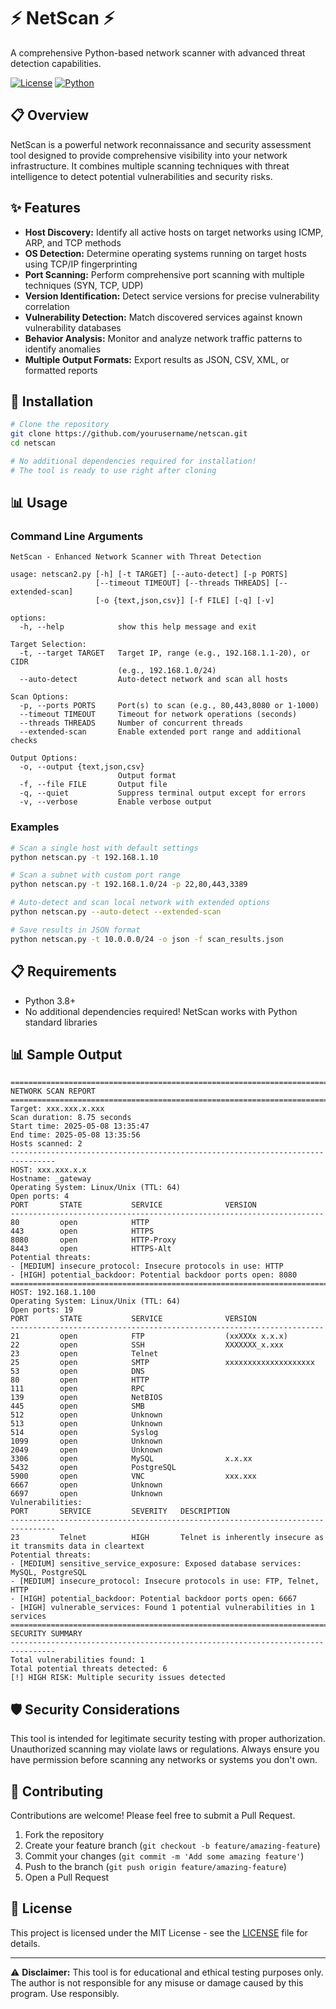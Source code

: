 # ⚡ NetScan ⚡

A comprehensive Python-based network scanner with advanced threat detection capabilities.

[![License](https://img.shields.io/badge/License-MIT-blue.svg)](LICENSE)
[![Python](https://img.shields.io/badge/Python-3.8+-blue.svg)](https://www.python.org/downloads/)

## 📋 Overview

NetScan is a powerful network reconnaissance and security assessment tool designed to provide comprehensive visibility into your network infrastructure. It combines multiple scanning techniques with threat intelligence to detect potential vulnerabilities and security risks.

## ✨ Features

- **Host Discovery:** Identify all active hosts on target networks using ICMP, ARP, and TCP methods
- **OS Detection:** Determine operating systems running on target hosts using TCP/IP fingerprinting
- **Port Scanning:** Perform comprehensive port scanning with multiple techniques (SYN, TCP, UDP)
- **Version Identification:** Detect service versions for precise vulnerability correlation
- **Vulnerability Detection:** Match discovered services against known vulnerability databases
- **Behavior Analysis:** Monitor and analyze network traffic patterns to identify anomalies
- **Multiple Output Formats:** Export results as JSON, CSV, XML, or formatted reports

## 🚀 Installation

```bash
# Clone the repository
git clone https://github.com/yourusername/netscan.git
cd netscan

# No additional dependencies required for installation!
# The tool is ready to use right after cloning
```

## 📊 Usage

### Command Line Arguments
```
NetScan - Enhanced Network Scanner with Threat Detection

usage: netscan2.py [-h] [-t TARGET] [--auto-detect] [-p PORTS]
                   [--timeout TIMEOUT] [--threads THREADS] [--extended-scan]
                   [-o {text,json,csv}] [-f FILE] [-q] [-v]

options:
  -h, --help            show this help message and exit

Target Selection:
  -t, --target TARGET   Target IP, range (e.g., 192.168.1.1-20), or CIDR
                        (e.g., 192.168.1.0/24)
  --auto-detect         Auto-detect network and scan all hosts

Scan Options:
  -p, --ports PORTS     Port(s) to scan (e.g., 80,443,8080 or 1-1000)
  --timeout TIMEOUT     Timeout for network operations (seconds)
  --threads THREADS     Number of concurrent threads
  --extended-scan       Enable extended port range and additional checks

Output Options:
  -o, --output {text,json,csv}
                        Output format
  -f, --file FILE       Output file
  -q, --quiet           Suppress terminal output except for errors
  -v, --verbose         Enable verbose output
```

### Examples
```bash
# Scan a single host with default settings
python netscan.py -t 192.168.1.10

# Scan a subnet with custom port range
python netscan.py -t 192.168.1.0/24 -p 22,80,443,3389

# Auto-detect and scan local network with extended options
python netscan.py --auto-detect --extended-scan

# Save results in JSON format
python netscan.py -t 10.0.0.0/24 -o json -f scan_results.json
```

## 📋 Requirements

- Python 3.8+
- No additional dependencies required! NetScan works with Python standard libraries

## 📊 Sample Output

```
================================================================================
NETWORK SCAN REPORT
================================================================================
Target: xxx.xxx.x.xxx
Scan duration: 8.75 seconds
Start time: 2025-05-08 13:35:47
End time: 2025-05-08 13:35:56
Hosts scanned: 2
--------------------------------------------------------------------------------
HOST: xxx.xxx.x.x
Hostname: _gateway
Operating System: Linux/Unix (TTL: 64)
Open ports: 4
PORT       STATE           SERVICE              VERSION
----------------------------------------------------------------------
80         open            HTTP                 
443        open            HTTPS                
8080       open            HTTP-Proxy           
8443       open            HTTPS-Alt            
Potential threats:
- [MEDIUM] insecure_protocol: Insecure protocols in use: HTTP
- [HIGH] potential_backdoor: Potential backdoor ports open: 8080
================================================================================
HOST: 192.168.1.100
Operating System: Linux/Unix (TTL: 64)
Open ports: 19
PORT       STATE           SERVICE              VERSION
----------------------------------------------------------------------
21         open            FTP                  (xxXXXx x.x.x)
22         open            SSH                  XXXXXXX_x.xxx
23         open            Telnet               
25         open            SMTP                 xxxxxxxxxxxxxxxxxxxx
53         open            DNS                  
80         open            HTTP                 
111        open            RPC                  
139        open            NetBIOS              
445        open            SMB                  
512        open            Unknown              
513        open            Unknown              
514        open            Syslog               
1099       open            Unknown              
2049       open            Unknown              
3306       open            MySQL                x.x.xx
5432       open            PostgreSQL           
5900       open            VNC                  xxx.xxx
6667       open            Unknown              
6697       open            Unknown              
Vulnerabilities:
PORT       SERVICE         SEVERITY   DESCRIPTION
--------------------------------------------------------------------------------
23         Telnet          HIGH       Telnet is inherently insecure as it transmits data in cleartext
Potential threats:
- [MEDIUM] sensitive_service_exposure: Exposed database services: MySQL, PostgreSQL
- [MEDIUM] insecure_protocol: Insecure protocols in use: FTP, Telnet, HTTP
- [HIGH] potential_backdoor: Potential backdoor ports open: 6667
- [HIGH] vulnerable_services: Found 1 potential vulnerabilities in 1 services
================================================================================
SECURITY SUMMARY
--------------------------------------------------------------------------------
Total vulnerabilities found: 1
Total potential threats detected: 6
[!] HIGH RISK: Multiple security issues detected
```

## 🛡️ Security Considerations

This tool is intended for legitimate security testing with proper authorization. Unauthorized scanning may violate laws or regulations. Always ensure you have permission before scanning any networks or systems you don't own.

## 🤝 Contributing

Contributions are welcome! Please feel free to submit a Pull Request.

1. Fork the repository
2. Create your feature branch (`git checkout -b feature/amazing-feature`)
3. Commit your changes (`git commit -m 'Add some amazing feature'`)
4. Push to the branch (`git push origin feature/amazing-feature`)
5. Open a Pull Request

## 📝 License

This project is licensed under the MIT License - see the [LICENSE](LICENSE) file for details.

---

⚠️ **Disclaimer:** This tool is for educational and ethical testing purposes only. The author is not responsible for any misuse or damage caused by this program. Use responsibly.
